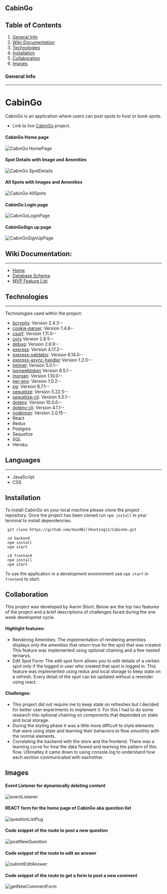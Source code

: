 ## CabinGo
## Table of Contents 

1. [General Info](#general-info)
2. [Wiki-Documentation](#wiki-documentation)
3. [Technologies](#technologies)
4. [Installation](#installation)
5. [Collaboration](#collaboration)
6. [Images](#images)



### General Info 
***
# CabinGo
CabinGo is an application where users can post spots to host or book spots. 
* Link to live  [CabinGo](https://cabingo.herokuapp.com/) project. 



#### CabinGo Home page
![CabinGo HomePage](https://user-images.githubusercontent.com/30273596/149381530-8484f54b-5d89-4044-bf41-ea4c7a4c852c.PNG)


#### Spot Details with Image and Amenities
![CabinGo SpotDetails](https://user-images.githubusercontent.com/30273596/149381518-10f4b8c2-aee7-4b50-9e3c-fc7149c29dec.PNG)


#### All Spots with Images and Amenities
![CabinGo AllSpots](https://user-images.githubusercontent.com/30273596/149381496-440792d3-eb4e-4674-97d3-e72252b49e2f.PNG)


#### CabinGo Login page
![CabinGoLoginPage](imgelink)


#### CabinGoSign up page
![CabinGoSignUpPage](imgelink)


## Wiki Documentation: 
***
* [Home](link)
* [Database Schema](link)
* [MVP Feature List](link)

## Technologies 
***
Technologies used within the project:
* [bcryptjs](https://www.npmjs.com/package/bcrypt): Version 2.4.3--
* [cookie-parser](https://www.npmjs.com/package/cookie-parser): Version 1.4.6--
* [csurf](https://www.npmjs.com/package/csurf): Version 1.11.0--
* [cors]() Version 2.8.5--
* [debug](https://www.npmjs.com/package/debug): Version 2.6.9--
* [express](https://expressjs.com/en/4x/api.html#express): Version 4.17.2--
* [express-validator](https://express-validator.github.io/docs/): Version  6.14.0--
* [express-async-handler]() Version 1.2.0--
* [helmet](): Version 5.0.1--
* [jsonwebtoken]() Version 8.5.1--
* [morgan](https://www.npmjs.com/package/morgan): Version 1.10.0--
* [per-env](): Version 1.0.2--
* [pg](https://www.npmjs.com/package/pg): Version 8.7.1--
* [sequelize](https://sequelize.org/master/class/lib/sequelize.js~Sequelize.html): Version 5.22.5--
* [sequelize-cli](https://sequelize.org/master/class/lib/sequelize.js~Sequelize.html): Version 5.5.1--
* [dotenv](https://www.npmjs.com/package/dotenv): Version 10.0.0--
* [dotenv-cli](https://www.npmjs.com/package/dotenv-cli): Version 4.1.1--
* [nodemon](https://www.npmjs.com/package/nodemon): Version 2.0.15--
* React
* Redux
* Postgres
* Sequelize
* SQL
* Heroku

## Languages 
***
* JavaScript
* CSS


## Installation 
To install CabinGo on your local machine please clone the project repository. Once the project has been cloned run ```npm install``` in your terminal to install dependencies.
```
 git clone https://github.com/GoodWillHunting11/CabinGo.git
 
 cd backend
 npm install
 npm start
 
 cd frontend 
 npm install
 npm start

```

To use the application in a development environment use ```npm start``` in ```frontend``` to start. 


## Collaboration
  This project was developed by Aaron Short. Below are the top two features of the project and a brief descriptions of challenges faced during the one week developmet cycle.
#### Highlight features:
* Rendering Amenities: The implementation of rendering amenities displays only the amenities that return true for the spot that was created. This feature was implemented using optional chaining and a few nested ternarys.
* Edit Spot Form: The edit spot form allows you to edit details of a certain spot only if the logged in user who created that spot is logged in. This feature was implemented using redux and local storage to keep state on a refresh.  Every detail of the spot can be updated without a rerender using react.

#### Challenges:   
* This project did not require me to keep state on refreshes but I decided for better user experiments to implement it. For this I had to do some research into optional chaining on components that depended on state and local storage.
* During the styling phase it was a little more difficult to style elements that were using state and learning their behaviors to flow smoothly with the normal elements.
* Correlating the backend with the store and the frontend. There was a learning curve for how the data flowed and learning the pattern of this flow. Ultimatley it came down to using console.log to understand how each section communicated with eachother. 

## Images 
#### Event Listener for dynamically deleting content
![eventListener](link)


#### REACT form for the home page of CabinGo aka question list
![questionListPug](link)


#### Code snippet of the route to post a new question 
![postNewQuestion](link)


#### Code snippet of the route to edit an answer
![submitEditAnswer](link)


#### Code snippet of the route to get a form to post a new comment
![getNewCommentForm](link.png)
